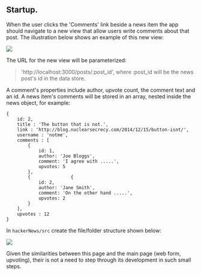 ## Startup.

When the user clicks the 'Comments' link beside a news item the app should navigate to a new view that allow users write comments about that post. The illustration below shows an example of this new view:  
 
![][comment]

The URL for the new view will be parameterized: 

>'http://localhost:3000/posts/:post_id', where :post_id will be the news post's id in the data store.

A comment's properties include author, upvote count, the comment text and an id. A news item's comments will be stored in an array, nested inside the news object, for example:
~~~
{ 
    id: 2,
    title : 'The button that is not.',
    link : 'http://blog.nuclearsecrecy.com/2014/12/15/button-isnt/',
    username : 'notme',
    comments : [
        {
            id: 1,
            author: 'Joe Bloggs',
            comment: 'I agree with .....',
            upvotes: 5
        },
        {               {
            id: 2,
            author: 'Jane Smith',
            comment: 'On the other hand .....',
            upvotes: 2
        }
    ],
    upvotes : 12
}
~~~
In `hackerNews/src` create the file/folder structure shown below:

![][folders]

Given the similarities between this page and the main page (web form, upvoting), their is not a need to step through its development in such small steps.


[comment]: ./img/comments.png
[folders]: ./img/folders.png
